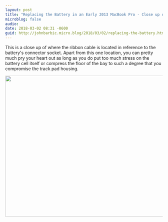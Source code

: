 ```yaml
---
layout: post
title: "Replacing the Battery in an Early 2013 MacBook Pro - Close up of the keyboard ribbon cable"
microblog: false
audio: 
date: 2018-03-02 08:31 -0600
guid: http://johnbarbic.micro.blog/2018/03/02/replacing-the-battery.html
---
```

This is a close up of where the ribbon cable is located in reference to the battery's connector socket. Apart from this one location, you can pretty much pry your heart out as long as you do put too much stress on the battery cell itself or compress the floor of the bay to such a degree that you compromise the track pad housing.

<img src="http://www.barbic.com/uploads/2018/314aa2ca4e.jpg" width="600" height="450" />
